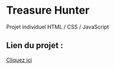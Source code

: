 # Treasure Hunter

Projet individuel HTML / CSS / JavaScript


## Lien du projet : 

[Cliquez ici](https://oryx87.github.io/Treasure-Hunter/)

